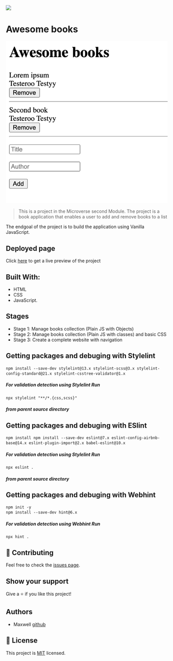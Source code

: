 ![](https://img.shields.io/badge/Microverse-blueviolet)

# Awesome books

![screenshot](./awesomebook.png)

> This is a project in the Microverse second Module. The project is a book application that enables a user to add and remove books to a list

The endgoal of the project is to build the application using Vanilla JavaScript.

## Deployed page
Click [here](https://i-max-xi.github.io/Awesome-books/) to get a live preview of the project

## Built With:
 - HTML
 - CSS
 - JavaScript.

## Stages

- Stage 1: Manage books collection (Plain JS with Objects)
- Stage 2: Manage books collection (Plain JS with classes) and basic CSS
- Stage 3: Create a complete website with navigation


## Getting packages and debuging with Stylelint
```
npm install --save-dev stylelint@13.x stylelint-scss@3.x stylelint-config-standard@21.x stylelint-csstree-validator@1.x
```
##### For validation detection using Stylelint Run
```
npx stylelint "**/*.{css,scss}"
```
##### from parent source directory

## Getting packages and debuging with ESlint
```
npm install npm install --save-dev eslint@7.x eslint-config-airbnb-base@14.x eslint-plugin-import@2.x babel-eslint@10.x
```
##### For validation detection using Stylelint Run
```
npx eslint .
```
##### from parent source directory

## Getting packages and debuging with Webhint
```
npm init -y
npm install --save-dev hint@6.x
```
##### For validation detection using Webhint Run
```
npx hint .
```

 ## 🤝 Contributing

Feel free to check the [issues page](../../issues/).

## Show your support

Give a ⭐️ if you like this project!

## Authors

- Maxwell [github](https://github.com/i-max-xi)
## 📝 License

This project is [MIT](./MIT.md) licensed.
